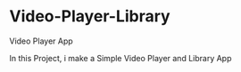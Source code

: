 # Video-Player-Library
Video Player App

In this Project, i make a Simple Video Player and Library App

